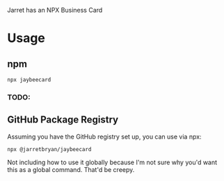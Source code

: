 Jarret has an NPX Business Card

# Usage

## npm
```
npx jaybeecard
```

### TODO: 
## GitHub Package Registry
Assuming you have the GitHub registry set up, you can use via npx:
```
npx @jarretbryan/jaybeecard
```

Not including how to use it globally because I'm not sure why you'd want this as a global command. That'd be creepy.
